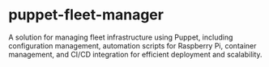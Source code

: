 # puppet-fleet-manager
A solution for managing fleet infrastructure using Puppet, including configuration management, automation scripts for Raspberry Pi, container management, and CI/CD integration for efficient deployment and scalability.
